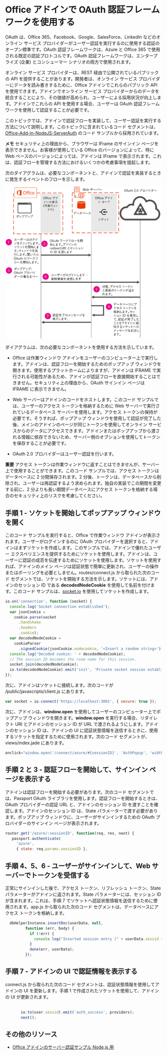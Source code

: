 
# <a name="use-the-oauth-authorization-framework-in-an-office-add-in"></a>Office アドインで OAuth 認証フレームワークを使用する

OAuth は、Office 365、Facebook、Google、SalesForce、LinkedIn などのオンライン サービス プロバイダーがユーザー認証を実行するのに使用する認証のオープン標準です。OAuth 認証フレームワークは、Azure と Office 365 で使用される既定の認証プロトコルです。OAuth 認証フレームワークは、エンタープライズ (企業) とコンシューマー シナリオの両方で使用されます。

オンライン サービス プロバイダーは、REST 経由で公開されているパブリックの API を提供することがあります。開発者は、オンライン サービス プロバイダーにデータを読み書きするために、Office アドインでこれらのパブリック API を使用できます。アドインでオンライン サービス プロバイダーからのデータを統合することにより、その価値が高められ、ユーザーによる採用状況が向上します。アドインでこれらの API を使用する場合、ユーザーは OAuth 認証フレームワークを使用して認証することが必要です。

このトピックでは、アドインで認証フローを実装して、ユーザー認証を実行する方法について説明します。このトピックに含まれているコード セグメントは、[Office-Add-in-NodeJS-ServerAuth](https://github.com/OfficeDev/Office-Add-in-NodeJS-ServerAuth) のコード サンプルから採用されています。

 **メモ**  セキュリティ上の理由から、ブラウザーは IFrame のサインイン ページを表示できません。お客様が使用している Office のバージョンによって、特に Web ベースのバージョンによっては、アドインは IFrame で表示されます。これは、認証フローを管理する方法におけるいくつかの考慮事項を提起します。 

次のダイアグラムは、必要なコンポーネントと、アドインで認証を実装するときに発生するイベントのフローを示します。

![Office アドインでの OAuth 認証の実行](../images/OAuthInOfficeAddin.png)

ダイアグラムは、次の必要なコンポーネントを使用する方法を示しています。


- Office は作業ウィンドウ アドインをユーザーのコンピューター上で実行します。アドインは、認証フローを開始するためのポップアップ ウィンドウを開きます。使用するプラットホームによりますが、アドインは IFRAME で実行される可能性があるため、アドインが認証フローを直接開始することはできません。セキュリティ上の理由から、OAuth サインイン ページは IFRAME に表示できません。 
    
- Web サーバーはアドインのコードをホストします。このコード サンプルでは、ユーザーのアクセス トークンを格納するために Web サーバーで実行されているデータベース サーバーを使用します。アクセス トークンの保持が必要です。そうすれば、ポップアップ ウィンドウを使用して認証が完了した後、メインのアドインのページが同じトークンを使用してオンライン サービスからのデータにアクセスできます。アドインまたはポップアップから渡される情報に依存できないため、サーバー側のオプションを使用してトークンを保存することが必要です。
    
- OAuth 2.0 プロバイダーはユーザー認証を行います。
    

    
 **重要**  アクセス トークンは作業ウィンドウに返すことはできませんが、サーバー上で使用することができます。このコード サンプルでは、アクセス トークンはデータベースに 2 分間保存されます。2 分後、トークンは、データベースから削除され、ユーザーは再認証するよう求められます。独自の実装でこの期間を変更する前に、2 分よりも長い期間データベースにアクセス トークンを格納する場合のセキュリティ上のリスクを考慮してください。


## <a name="step-1---start-socket-and-open-a-pop-up-window"></a>手順 1 - ソケットを開始してポップアップ ウィンドウを開く

このコード サンプルを実行すると、Office で作業ウィンドウ アドインが表示されます。ユーザーがログインするのに OAuth プロバイダーを選択すると、アドインはまずソケットを作成します。このサンプルでは、アドインで優れたユーザー エクスペリエンスを提供するためにソケットを使用します。アドインは、ユーザーに認証の成否を伝達するためにソケットを使用します。ソケットを使用すれば、アドインのメイン ページは認証状態で簡単に更新され、ユーザーの操作またはポーリングを必要としません。routes/connect.js から取られた次のコード セグメントでは、ソケットを開始する方法を示します。ソケットには、アドインのセッション ID である **decodedNodeCookie** を使用して名前を付けます。このコード サンプルは、[socket.io](http://socket.io/) を使用してソケットを作成します。


```js
io.on('connection', function (socket) {
  console.log('Socket connection established');
  var jsonCookie =
    cookie.parse(socket
      .handshake
      .headers
      .cookie);
  var decodedNodeCookie =
    cookieParser
      .signedCookie(jsonCookie.nodecookie, '<Insert a random string>');
  console.log('Decoded cookie: ' + decodedNodeCookie);
  // The session ID becomes the room name for this session.
  socket.join(decodedNodeCookie);
  io.to(decodedNodeCookie).emit('init', 'Private socket session established');
});

```

次に、アドインはソケットに接続します。次のコードが /public/javascripts/client.js にあります。




```js
var socket = io.connect('https://localhost:3001', { secure: true });
```

次に、アドインは、**window.open** を使用してユーザーのコンピューター上でポップアップ ウィンドウを開きます。**window.open** を実行する場合、リダイレクト URI とアドインのセッション ID が URL で渡されるようにします。アドインのセッション ID は、アドインの UI に認証状態情報を送信するときに、使用するソケットを指定するために使用されます。次のコード セグメントが、views/index.jade にあります。




```js
onclick="window.open('/connect/azure/#{sessionID}', 'AuthPopup', 'width=500,height=500,centerscreen=1,menubar=0,toolbar=0,location=0,personalbar=0,status=0,titlebar=0,dialog=1')")
```


## <a name="steps-2-amp-3---start-the-authentication-flow-and-show-the-sign-in-page"></a>手順 2 と 3 - 認証フローを開始して、サインイン ページを表示する

アドインは認証フローを開始する必要があります。次のコード セグメントでは、Passport OAuth ライブラリを使用します。認証フローを開始するときは、OAuth プロバイダーの認証 URL と、アドインのセッション ID を渡すことを確認します。アドインのセッション ID は、State パラメーターで渡す必要があります。ポップアップ ウィンドウに、ユーザーがサインインするための OAuth プロバイダーのサインイン ページが表示されます。


```js
router.get('/azure/:sessionID', function(req, res, next) { 
   passport.authenticate( 
     'azure',  
     { state: req.params.sessionID }, 

```


## <a name="steps-4-5-amp-6---user-signs-in-and-web-server-receives-tokens"></a>手順 4、5、6 - ユーザーがサインインして、Web サーバーでトークンを受信する

 正常にサインインした後で、アクセス トークン、リフレッシュ トークン、State パラメーターがアドインに返されます。State パラメーターには、セッション ID が含まれます。これは、手順 7 でソケットへ認証状態情報を送信するために使用されます。app.js から取られた次のコード セグメントは、データベースにアクセス トークンを格納します。


```js
  dbHelperInstance.insertDoc(userData, null, 
         function (err, body) { 
           if (!err) { 
             console.log("Inserted session entry [" + userData.sessid + "] id: " + body.id); 
           } 
           done(err, userData); 
         }); 

```


## <a name="step-7---show-authentication-information-in-the-add-ins-ui"></a>手順 7 - アドインの UI で認証情報を表示する

connect.js から取られた次のコード セグメントは、認証状態情報を使用してアドインの UI を更新します。手順 1 で作成されたソケットを使用して、アドインの UI が更新されます。


```js
  
       io.to(user.sessid).emit('auth_success', providers); 
       next(); 

```


## <a name="additional-resources"></a>その他のリソース
<a name="bk_addresources"> </a>


- [Office アドインのサーバー認証サンプル Node.js 用](https://github.com/OfficeDev/Office-Add-in-Nodejs-ServerAuth/blob/master/README.md)
    
